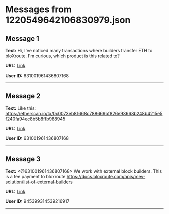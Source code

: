 # Messages from 1220549642106830979.json

## Message 1

**Text:** Hi, I've noticed many transactions where builders transfer ETH to bloXroute. I'm curious, which product is this related to?

**URL:** [Link](https://discord.com/channels/638409433860407300/638409433860407302/1220549642106830979)

**User ID:** 631001961436807168

---

## Message 2

**Text:** Like this: https://etherscan.io/tx/0x0073eb81668c788669bf826e93668b248b4215e5f240fa94ec8b5b8ffb988945

**URL:** [Link](https://discord.com/channels/638409433860407300/638409433860407302/1220549714202722346)

**User ID:** 631001961436807168

---

## Message 3

**Text:** <@631001961436807168> We work with external block builders. This is a fee payment to bloxroute https://docs.bloxroute.com/apis/mev-solution/list-of-external-builders

**URL:** [Link](https://discord.com/channels/638409433860407300/638409433860407302/1220721815689629726)

**User ID:** 945399314539216917

---

